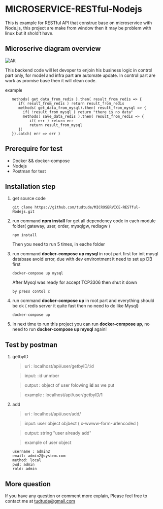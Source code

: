 # MICROSERVICE-RESTful-Nodejs
This is example for RESTful API that construc base on microservice with Node.js, this project are make from window then it may be problem with linux but it shold't have. 


## Microserive diagram overview

![Alt](https://github.com/tudtude/MICROSERVICE-RESTful-Nodejs/blob/master/Untitled%20Diagram.png)

This backend code will let devoper to enjoin his business logic in control part only, for model and infra part are automate update. In control part are work as promise base then it will clean code.

example

       methods( get_data_from_redis ).then( result_from_redis => {
          if( result_from_redis ) return result_from_redis
          methods( get_data_from_mysql).then( result_from_mysql => {
            if( !result_from_mysql ) return "there is no data"
            methods( save_data_redis ).then( result_from_redis => {
               if( err ) return err
               return result_from_mysql
          })
       }).catch( err => err )
       
## Prerequire for test

  - Docker && docker-compose
  - Nodejs 
  - Postman for test
  
## Installation step

  1) get source code
  
         git clone https://github.com/tudtude/MICROSERVICE-RESTful-Nodejs.git
  
  2) run command **npm install** for get all dependency code in each module folder( gateway, user, order, mysqlgw, redisgw )
    
         npm install
          
     Then you need to run 5 times, in eache folder
     
  3) run command **docker-compose up mysql** in root part first for init mysql database avoid error, due with dev environtment it need to set up DB first
  
         docker-compose up mysql
  
      After Mysql was ready for accept TCP3306 then shut it down 
  
         by press contol c 
         
  4) run command **docker-compose up** in root part and everything should be ok ( redis server it quite fast then no need to do like Mysql)  
  
         docker-compose up
  
  5) In next time to run this project you can run **docker-compose up**, no need to run **docker-compose up mysql** again!
  
## Test by postman

1) getbyID

   > uri : localhost/api/user/getbyID/:id
   
   > input: :id unmber
   
   > output : object of user folowing **id** as we put
   
   > example : localhost/api/user/getbyID/1

2) add

   > uri : localhost/api/user/add/
   
   > input: user object objbect ( x-wwww-form-urlencoded )
   
   > output: string "user already add"
   
   > example of user object
   
       username : admin2
       email: admin2@system.com
       method: local
       pwd: admin
       rold: admin
       
## More question
If you have any question or comment more explain, Please feel free to contact me at tudtude@gmail.com
